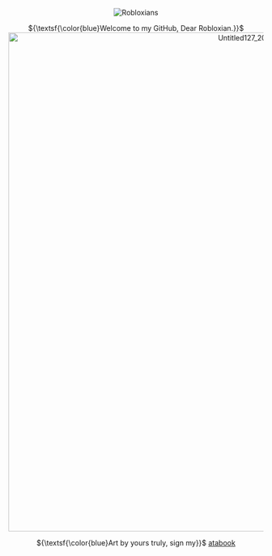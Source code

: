 <p align="center">
  <img src="https://ghtb-counter.vercel.app/api/counter?username=Jesters-Circus&label=Robloxians&color=63656e&labelColor=3b3a40&labelBgColor=dedede&countColor=ffffff&style=plastic" alt="Robloxians" />
</p>

<p align="center"> ${\textsf{\color{blue}Welcome to my GitHub, Dear Robloxian.}}$


<img width="1005" height="985" alt="Untitled127_20250928133341" src="https://github.com/user-attachments/assets/b6ca052e-7ab5-47b0-9c98-8c5dea99b702" />

<p align="center"> ${\textsf{\color{blue}Art by yours truly, sign my}}$ <a href="https://devesquot.atabook.org/">atabook</a>
